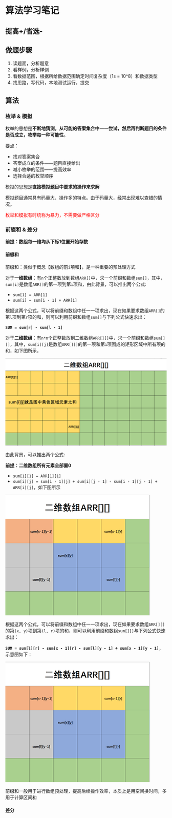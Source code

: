 # 算法学习笔记

## 提高+/省选-

## 做题步骤

1. 读题面，分析题意
2. 看样例，分析样例
3. 看数据范围，根据所给数据范围确定时间复杂度（1s = 10^8）和数据类型
4. 找思路，写代码，本地测试运行，提交

## 算法

### 枚举 & 模拟

枚举的思想是**不断地猜测，从可能的答案集合中一一尝试，然后再判断题目的条件是否成立，枚举每一种可能性**。

要点：

- 找对答案集合
- 答案成立的条件——题目直接给出
- 减小枚举的范围——提高效率
- 选择合适的枚举顺序

模拟的思想是**直接模拟题目中要求的操作来求解**

模拟题目通常具有码量大、操作多的特点。由于码量大，经常出现难以查错的情况。

<span style='color:red'>枚举和模拟有时统称为暴力，不需要做严格区分</span>

### 前缀和 & 差分

**前提：数组每一维均从下标1位置开始存数**

#### 前缀和

前缀和：类似于概念【数组的前`i`项和】，是一种重要的预处理方式

对于**一维数组**：有`n`个正整数放到数组`ARR[]`中，求一个前缀和数组`sum[]`，其中，`sum[i]`是数组`ARR[]`的第一项到第`i`项和，由此背景，可以推出两个公式:

- `sum[1] = ARR[1]`
- `sum[i] = sum[i - 1] + ARR[i]`

根据这两个公式，可以将前缀和数组中任一一项求出，现在如果要求数组`ARR[]`的第`l`项到第`r`项的和，则可以利用前缀和数组`sum[]`与下列公式快速求出：

**`SUM = sum[r] - sum[l - 1]`**

对于**二维数组**：有`n*m`个正整数放到二维数组`ARR[][]`中，求一个前缀和数组`sum[][]`，其中，`sum[i][j]`是数组`ARR[][]`的第一项和第`i`项围成的矩形区域中所有项的和，如下图所示，

<img src=".\images\前缀和sum[i][j]示意图.png" alt="前缀和sum[i][j]示意图" style="zoom: 50%;" />

由此背景，可以推出两个公式:

**前提：二维数组所有元素全部置0**

- `sum[1][1] = ARR[1][1]`
- `sum[i][j] = sum[i - 1][j] + sum[i][j - 1] - sum[i - 1][j - 1] + ARR[i][j]`，如下图所示

<img src=".\images\前缀和sum计算公式示意图.png" alt="前缀和计算公式示意图" style="zoom:50%;" />

根据这两个公式，可以将前缀和数组中任一一项求出，现在如果要求数组`ARR[][]`的第`(x, y)`项到第`(l, r)`项的和，则可以利用前缀和数组`sum[][]`与下列公式快速求出：

**`SUM = sum[l][r] - sum[x - 1][r] - sum[l][y - 1] + sum[x - 1][y - 1]`**，示意图如下：

<img src=".\images\前缀和SUM计算公式示意图.png" style="zoom:50%;" />

前缀和一般用于进行数组预处理，提高后续操作效率，本质上是用空间换时间，多用于计算区间和

#### 差分

